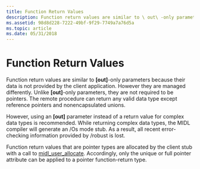 ```yaml
---
title: Function Return Values
description: Function return values are similar to \ out\ -only parameters because their data is not provided by the client application.
ms.assetid: 98d8d228-7222-49bf-9f29-7749a7a76d5a
ms.topic: article
ms.date: 05/31/2018
---
```


# Function Return Values

Function return values are similar to **\[out\]**-only parameters because their data is not provided by the client application. However they are managed differently. Unlike **\[out\]**-only parameters, they are not required to be pointers. The remote procedure can return any valid data type except reference pointers and nonencapsulated unions.

However, using an **\[out\]** parameter instead of a return value for complex data types is recommended. While returning complex data types, the MIDL compiler will generate an /Os mode stub. As a result, all recent error-checking information provided by /robust is lost.

Function return values that are pointer types are allocated by the client stub with a call to [midl\_user\_allocate](/windows/desktop/Midl/midl-user-allocate-1). Accordingly, only the unique or full pointer attribute can be applied to a pointer function-return type.

 

 